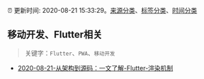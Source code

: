 :alarm_clock: 更新时间: 2020-08-21 15:33:29。[来源分类](../README.md)、[标签分类](../TAGS.md)、[时间分类](../TIMELINE.md)

## 移动开发、Flutter相关


> 关键字：`Flutter`、`PWA`、`移动开发`



- [2020-08-21-从架构到源码：一文了解-Flutter-渲染机制](https://toutiao.io/k/rrs00zt) 